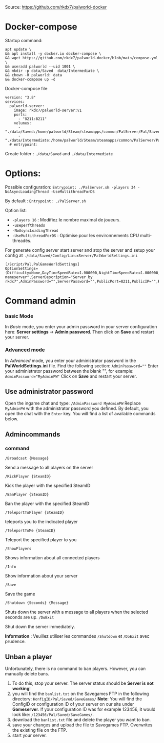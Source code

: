 Source: https://github.com/rkdx7/palworld-docker  

# Docker-compose

Startup command: 
```
apt update \
&& apt install -y docker.io docker-compose \
&& wget https://github.com/rkdx7/palworld-docker/blob/main/compose.yml \
&& useradd palworld --uid 1001 \
&& mkdir -p data/Saved  data/Intermediate \
&& chown -R palworld: data
&& docker-compose up -d
```

Docker-compose file
```
version: "3.8"  
services:  
  palworld-server:  
    image: rkdx7/palworld-server:v1  
    ports:    
      - "8211:8211"  
    volumes:  
      - "./data/Saved:/home/palworld/Steam/steamapps/common/PalServer/Pal/Saved"  
      - "./data/Intermediate:/home/palworld/Steam/steamapps/common/PalServer/Pal/Intermediate"  
  # entrypoint:  
```
Create folder : `./data/Saved` and `./data/Intermediate`
# Options: 

Possible configuration:
`Entrypoint: ./PalServer.sh -players 34 -NoAsyncLoadingThread -UseMultithreadForDS`

By default :
`Entrypoint: ./PalServer.sh`

Option list:
-   `-players 16`  : Modifiez le nombre maximal de joueurs.
-   `-useperfthreads` 
-   `-NoAsyncLoadingThread` 
-   `-UseMultithreadForDS`  : Optimise pour les environnements CPU multi-threadés.

For generate config server start server and stop the server and setup your config at `./data/Saved/Config/LinuxServer/PalWorldSettings.ini` 
```
[/Script/Pal.PalGameWorldSettings]
OptionSettings=(Difficulty=None,DayTimeSpeedRate=1.000000,NightTimeSpeedRate=1.000000,ExpRate=1.000000,PalCaptureRate=1.000000,PalSpawnNumRate=1.000000,PalDamageRateAttack=1.000000,PalDamageRateDefense=1.000000,PlayerDamageRateAttack=1.000000,PlayerDamageRateDefense=1.000000,PlayerStomachDecreaceRate=1.000000,PlayerStaminaDecreaceRate=1.000000,PlayerAutoHPRegeneRate=1.000000,PlayerAutoHpRegeneRateInSleep=1.000000,PalStomachDecreaceRate=1.000000,PalStaminaDecreaceRate=1.000000,PalAutoHPRegeneRate=1.000000,PalAutoHpRegeneRateInSleep=1.000000,BuildObjectDamageRate=1.000000,BuildObjectDeteriorationDamageRate=1.000000,CollectionDropRate=1.000000,CollectionObjectHpRate=1.000000,CollectionObjectRespawnSpeedRate=1.000000,EnemyDropItemRate=1.000000,DeathPenalty=All,bEnablePlayerToPlayerDamage=True,bEnableFriendlyFire=False,bEnableInvaderEnemy=True,bActiveUNKO=False,bEnableAimAssistPad=True,bEnableAimAssistKeyboard=False,DropItemMaxNum=3000,DropItemMaxNum_UNKO=100,BaseCampMaxNum=128,BaseCampWorkerMaxNum=15,DropItemAliveMaxHours=1.000000,bAutoResetGuildNoOnlinePlayers=False,AutoResetGuildTimeNoOnlinePlayers=72.000000,GuildPlayerMaxNum=20,PalEggDefaultHatchingTime=72.000000,WorkSpeedRate=1.000000,bIsMultiplay=True,bIsPvP=True,bCanPickupOtherGuildDeathPenaltyDrop=False,bEnableNonLoginPenalty=True,bEnableFastTravel=True,bIsStartLocationSelectByMap=True,bExistPlayerAfterLogout=False,bEnableDefenseOtherGuildPlayer=False,CoopPlayerMaxNum=4,ServerPlayerMaxNum=32,ServerName="rkdx7-nameserver",ServerDescription="Server by rkdx7",AdminPassword="",ServerPassword="",PublicPort=8211,PublicIP="",RCONEnabled=False,RCONPort=25575,Region="",bUseAuth=True,BanListURL="https://api.palworldgame.com/api/banlist.txt")
```

# Command admin
### basic Mode

In _Basic_ mode, you enter your admin password in your server configuration here:
**Server settings** -> **Admin password**.
Then click on **Save** and restart your server.

###  Advanced mode

In _Advanced_ mode, you enter your administrator password in the **PalWorldSettings.ini** file.  Find the following section:  `AdminPassword=""`  Enter your administrator password between the blank "", for example:  `AdminPassword="MyAdminPW"`  Click on **Save** and restart your server.

## Use administrator password

Open the ingame chat and type:
`/AdminPassword MyAdminPW`
Replace `MyAdminPW` with the administrator password you defined.
By default, you open the chat with the `Enter` key.
You will find a list of available commands below.

## Admincommands

### command

`/Broadcast {Message}`

Send a message to all players on the server

`/KickPlayer {SteamID}`

Kick the player with the specified SteamID

`/BanPlayer {SteamID}`

Ban the player with the specified SteamID

`/TeleportToPlayer {SteamID}`

teleports you to the indicated player

`/TeleportToMe {SteamID}`

Teleport the specified player to you

`/ShowPlayers`

Shows information about all connected players

`/Info`

Show information about your server

`/Save`

Save the game

`/Shutdown {Seconds} {Message}`

Shuts down the server with a message to all players when the selected seconds are up.
`/DoExit`

Shut down the server immediately.

**Information**  : Veuillez utiliser les commandes  `/Shutdown`  et  `/DoExit`  avec prudence.


## Unban a player

Unfortunately, there is no command to ban players.
However, you can manually delete bans.

1. To do this, stop your server. The server status should be **Server is not working**!
2. you will find the `banlist.txt` on the Savegames FTP in the following directory:
     `KonfigID/Pal/Saved/SaveGames/`
     **Note**: You will find the ConfigID or configuration ID of your server on our site under **Gameserver**.
     If your configuration ID was for example 123456, it would look like: `/123456/Pal/Saved/SaveGames/`.
3. download the `banlist.txt` file and delete the player you want to ban.
4. save your changes and upload the file to Savegames FTP.
     Overwrites the existing file on the FTP.
5. start your server.
